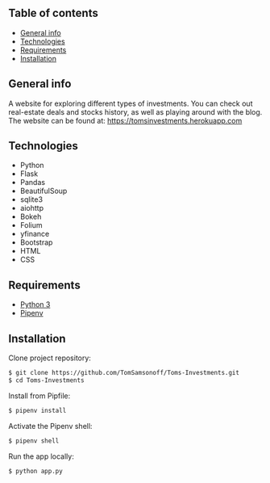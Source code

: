 ## Table of contents
* [General info](#general-info)
* [Technologies](#technologies)
* [Requirements](#requirements)
* [Installation](#installation)

## General info
A website for exploring different types of investments.
You can check out real-estate deals and stocks history, as well as playing around with the blog.
The website can be found at: https://tomsinvestments.herokuapp.com

## Technologies

* Python
* Flask
* Pandas
* BeautifulSoup
* sqlite3
* aiohttp
* Bokeh
* Folium
* yfinance
* Bootstrap
* HTML
* CSS

## Requirements
* [Python 3](https://www.python.org/download/releases/3.0/)
* [Pipenv](https://pipenv-fork.readthedocs.io/en/latest/)

## Installation
Clone project repository:

```bash
$ git clone https://github.com/TomSamsonoff/Toms-Investments.git
$ cd Toms-Investments
```

Install from Pipfile:

```bash
$ pipenv install
```

Activate the Pipenv shell:

```bash
$ pipenv shell
```

Run the app locally:

```bash
$ python app.py
```
